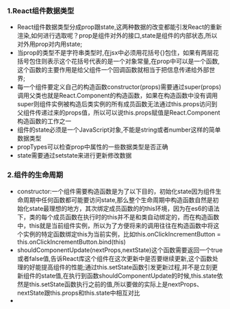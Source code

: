 ### 1.React组件数据类型
- React组件数据类型分成prop跟state,这两种数据的改变都能引发React的重新渲染,如何进行选取呢？prop是组件对外的接口,state是组件的内部状态,所以对外用prop对内用state;
- 当prop的类型不是字符串类型时,在jsx中必须用花括号{}包住，如果有两层花括号包住则表示这个花括号代表的是一个对象常量,在prop中可以是一个函数,这个函数的主要作用是给父组件一个回调函数就相当于把信息传递给外部世界;
- 每一个组件要定义自己的构造函数constructor(props)需要通过super(props)调用父类也就是React.Component的构造函数，如果在构造函数中没有调用super则组件实例被构造后类实例的所有成员函数无法通过this.props访问到父组件传递过来的props值，所以可以说this.props赋值是React.Component构造函数的工作之一
- 组件的state必须是一个JavaScript对象,不能是string或者number这样的简单数据类型
- propTypes可以检查prop中属性的一些数据类型是否正确
- state需要通过setstate来进行更新修改数据

### 2.组件的生命周期
- constructor:一个组件需要构造函数是为了以下目的，初始化state因为组件生命周期中任何函数都可能要访问state,那么整个生命周期中构造函数自然是初始化state最理想的地方，其次绑定成员函数的的this环境，因为在es6的语法下，类的每个成员函数在执行时的this并不是和类自动绑定的，而在构造函数中，this就是当前组件实例，所以为了方便将来的调用往往在构造函数中将这个实例的特定函数绑定this为当前实例，比如this.onClickIncrementButton = this.onClickIncrementButton.bind(this)
- shouldComponentUpdate(nextProps,nextState)这个函数需要返回一个true或者false值,告诉React库这个组件在这次更新中是否要继续更新,这个函数处理的好能提高组件的性能;通过this.setState函数引发更新过程,并不是立刻更新组件的state值,在执行到函数shouldComponentUpdate的时候,this.state依然是this.setState函数执行之前的值,所以要做的实际上是nextProps、nextState跟this.props和this.state中相互对比
- 





